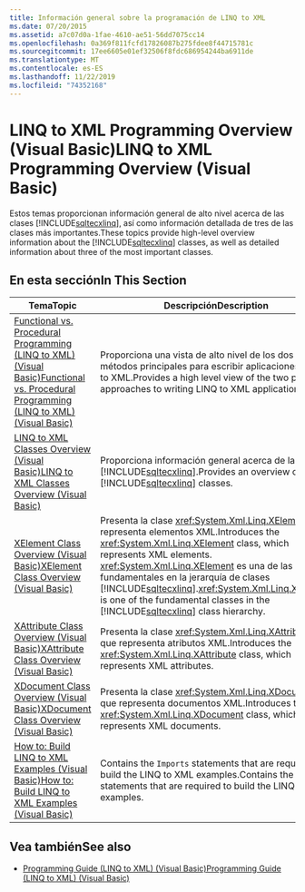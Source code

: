 ```yaml
---
title: Información general sobre la programación de LINQ to XML
ms.date: 07/20/2015
ms.assetid: a7c07d0a-1fae-4610-ae51-56dd7075cc14
ms.openlocfilehash: 0a369f811fcfd17826087b275fdee8f44715781c
ms.sourcegitcommit: 17ee6605e01ef32506f8fdc686954244ba6911de
ms.translationtype: MT
ms.contentlocale: es-ES
ms.lasthandoff: 11/22/2019
ms.locfileid: "74352168"
---
```

# <a name="linq-to-xml-programming-overview-visual-basic"></a><span data-ttu-id="1e3c7-102">LINQ to XML Programming Overview (Visual Basic)</span><span class="sxs-lookup"><span data-stu-id="1e3c7-102">LINQ to XML Programming Overview (Visual Basic)</span></span>
<span data-ttu-id="1e3c7-103">Estos temas proporcionan información general de alto nivel acerca de las clases [!INCLUDE[sqltecxlinq](~/includes/sqltecxlinq-md.md)], así como información detallada de tres de las clases más importantes.</span><span class="sxs-lookup"><span data-stu-id="1e3c7-103">These topics provide high-level overview information about the [!INCLUDE[sqltecxlinq](~/includes/sqltecxlinq-md.md)] classes, as well as detailed information about three of the most important classes.</span></span>  
  
## <a name="in-this-section"></a><span data-ttu-id="1e3c7-104">En esta sección</span><span class="sxs-lookup"><span data-stu-id="1e3c7-104">In This Section</span></span>  
  
|<span data-ttu-id="1e3c7-105">Tema</span><span class="sxs-lookup"><span data-stu-id="1e3c7-105">Topic</span></span>|<span data-ttu-id="1e3c7-106">Descripción</span><span class="sxs-lookup"><span data-stu-id="1e3c7-106">Description</span></span>|  
|-----------|-----------------|  
|[<span data-ttu-id="1e3c7-107">Functional vs. Procedural Programming (LINQ to XML) (Visual Basic)</span><span class="sxs-lookup"><span data-stu-id="1e3c7-107">Functional vs. Procedural Programming (LINQ to XML) (Visual Basic)</span></span>](../../../../visual-basic/programming-guide/concepts/linq/functional-vs-procedural-programming-linq-to-xml.md)|<span data-ttu-id="1e3c7-108">Proporciona una vista de alto nivel de los dos métodos principales para escribir aplicaciones LINQ to XML.</span><span class="sxs-lookup"><span data-stu-id="1e3c7-108">Provides a high level view of the two principle approaches to writing LINQ to XML applications.</span></span>|  
|[<span data-ttu-id="1e3c7-109">LINQ to XML Classes Overview (Visual Basic)</span><span class="sxs-lookup"><span data-stu-id="1e3c7-109">LINQ to XML Classes Overview (Visual Basic)</span></span>](../../../../visual-basic/programming-guide/concepts/linq/linq-to-xml-classes-overview.md)|<span data-ttu-id="1e3c7-110">Proporciona información general acerca de las clases [!INCLUDE[sqltecxlinq](~/includes/sqltecxlinq-md.md)].</span><span class="sxs-lookup"><span data-stu-id="1e3c7-110">Provides an overview of the [!INCLUDE[sqltecxlinq](~/includes/sqltecxlinq-md.md)] classes.</span></span>|  
|[<span data-ttu-id="1e3c7-111">XElement Class Overview (Visual Basic)</span><span class="sxs-lookup"><span data-stu-id="1e3c7-111">XElement Class Overview (Visual Basic)</span></span>](../../../../visual-basic/programming-guide/concepts/linq/xelement-class-overview.md)|<span data-ttu-id="1e3c7-112">Presenta la clase <xref:System.Xml.Linq.XElement>, que representa elementos XML.</span><span class="sxs-lookup"><span data-stu-id="1e3c7-112">Introduces the <xref:System.Xml.Linq.XElement> class, which represents XML elements.</span></span> <span data-ttu-id="1e3c7-113"><xref:System.Xml.Linq.XElement> es una de las clases fundamentales en la jerarquía de clases [!INCLUDE[sqltecxlinq](~/includes/sqltecxlinq-md.md)].</span><span class="sxs-lookup"><span data-stu-id="1e3c7-113"><xref:System.Xml.Linq.XElement> is one of the fundamental classes in the [!INCLUDE[sqltecxlinq](~/includes/sqltecxlinq-md.md)] class hierarchy.</span></span>|  
|[<span data-ttu-id="1e3c7-114">XAttribute Class Overview (Visual Basic)</span><span class="sxs-lookup"><span data-stu-id="1e3c7-114">XAttribute Class Overview (Visual Basic)</span></span>](../../../../visual-basic/programming-guide/concepts/linq/xattribute-class-overview.md)|<span data-ttu-id="1e3c7-115">Presenta la clase <xref:System.Xml.Linq.XAttribute>, que representa atributos XML.</span><span class="sxs-lookup"><span data-stu-id="1e3c7-115">Introduces the <xref:System.Xml.Linq.XAttribute> class, which represents XML attributes.</span></span>|  
|[<span data-ttu-id="1e3c7-116">XDocument Class Overview (Visual Basic)</span><span class="sxs-lookup"><span data-stu-id="1e3c7-116">XDocument Class Overview (Visual Basic)</span></span>](../../../../visual-basic/programming-guide/concepts/linq/xdocument-class-overview.md)|<span data-ttu-id="1e3c7-117">Presenta la clase <xref:System.Xml.Linq.XDocument>, que representa documentos XML.</span><span class="sxs-lookup"><span data-stu-id="1e3c7-117">Introduces the <xref:System.Xml.Linq.XDocument> class, which represents XML documents.</span></span>|  
|[<span data-ttu-id="1e3c7-118">How to: Build LINQ to XML Examples (Visual Basic)</span><span class="sxs-lookup"><span data-stu-id="1e3c7-118">How to: Build LINQ to XML Examples (Visual Basic)</span></span>](../../../../visual-basic/programming-guide/concepts/linq/how-to-build-linq-to-xml-examples.md)|<span data-ttu-id="1e3c7-119">Contains the `Imports` statements that are required to build the LINQ to XML examples.</span><span class="sxs-lookup"><span data-stu-id="1e3c7-119">Contains the `Imports` statements that are required to build the LINQ to XML examples.</span></span>|  
  
## <a name="see-also"></a><span data-ttu-id="1e3c7-120">Vea también</span><span class="sxs-lookup"><span data-stu-id="1e3c7-120">See also</span></span>

- [<span data-ttu-id="1e3c7-121">Programming Guide (LINQ to XML) (Visual Basic)</span><span class="sxs-lookup"><span data-stu-id="1e3c7-121">Programming Guide (LINQ to XML) (Visual Basic)</span></span>](../../../../visual-basic/programming-guide/concepts/linq/programming-guide-linq-to-xml.md)
